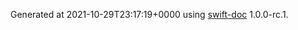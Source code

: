Generated at 2021-10-29T23:17:19+0000 using [swift-doc](https://github.com/SwiftDocOrg/swift-doc) 1.0.0-rc.1.
